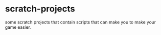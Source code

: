 # scratch-projects
some scratch projects that contain scripts that can make you to make your game easier.
